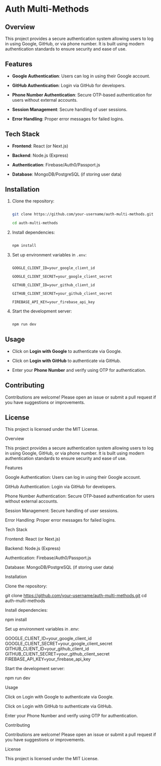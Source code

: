 # Auth Multi-Methods



## Overview

This project provides a secure authentication system allowing users to log in using Google, GitHub, or via phone number. It is built using modern authentication standards to ensure security and ease of use.



## Features

- **Google Authentication**: Users can log in using their Google account.

- **GitHub Authentication**: Login via GitHub for developers.

- **Phone Number Authentication**: Secure OTP-based authentication for users without external accounts.

- **Session Management**: Secure handling of user sessions.

- **Error Handling**: Proper error messages for failed logins.



## Tech Stack

- **Frontend**: React (or Next.js)

- **Backend**: Node.js (Express)

- **Authentication**: Firebase/Auth0/Passport.js

- **Database**: MongoDB/PostgreSQL (if storing user data)



## Installation

1. Clone the repository:

   ```sh

   git clone https://github.com/your-username/auth-multi-methods.git

   cd auth-multi-methods

   ```

2. Install dependencies:

   ```sh

   npm install

   ```

3. Set up environment variables in `.env`:

   ```env

   GOOGLE_CLIENT_ID=your_google_client_id

   GOOGLE_CLIENT_SECRET=your_google_client_secret

   GITHUB_CLIENT_ID=your_github_client_id

   GITHUB_CLIENT_SECRET=your_github_client_secret

   FIREBASE_API_KEY=your_firebase_api_key

   ```

4. Start the development server:

   ```sh

   npm run dev

   ```



## Usage

- Click on **Login with Google** to authenticate via Google.

- Click on **Login with GitHub** to authenticate via GitHub.

- Enter your **Phone Number** and verify using OTP for authentication.



## Contributing

Contributions are welcome! Please open an issue or submit a pull request if you have suggestions or improvements.



## License

This project is licensed under the MIT License.



Overview

This project provides a secure authentication system allowing users to log in using Google, GitHub, or via phone number. It is built using modern authentication standards to ensure security and ease of use.

Features

Google Authentication: Users can log in using their Google account.

GitHub Authentication: Login via GitHub for developers.

Phone Number Authentication: Secure OTP-based authentication for users without external accounts.

Session Management: Secure handling of user sessions.

Error Handling: Proper error messages for failed logins.

Tech Stack

Frontend: React (or Next.js)

Backend: Node.js (Express)

Authentication: Firebase/Auth0/Passport.js

Database: MongoDB/PostgreSQL (if storing user data)

Installation

Clone the repository:

git clone https://github.com/your-username/auth-multi-methods.git
cd auth-multi-methods

Install dependencies:

npm install

Set up environment variables in .env:

GOOGLE_CLIENT_ID=your_google_client_id
GOOGLE_CLIENT_SECRET=your_google_client_secret
GITHUB_CLIENT_ID=your_github_client_id
GITHUB_CLIENT_SECRET=your_github_client_secret
FIREBASE_API_KEY=your_firebase_api_key

Start the development server:

npm run dev

Usage

Click on Login with Google to authenticate via Google.

Click on Login with GitHub to authenticate via GitHub.

Enter your Phone Number and verify using OTP for authentication.

Contributing

Contributions are welcome! Please open an issue or submit a pull request if you have suggestions or improvements.

License

This project is licensed under the MIT License.

